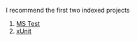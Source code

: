 I recommend the first two indexed projects 

1. [MS Test](https://github.com/Articunatu/System-Testing/tree/main/01_MS_Test)
3. [xUnit](https://github.com/Articunatu/System-Testing/tree/main/03_-_XUnit_and_Acceptance_testing)
